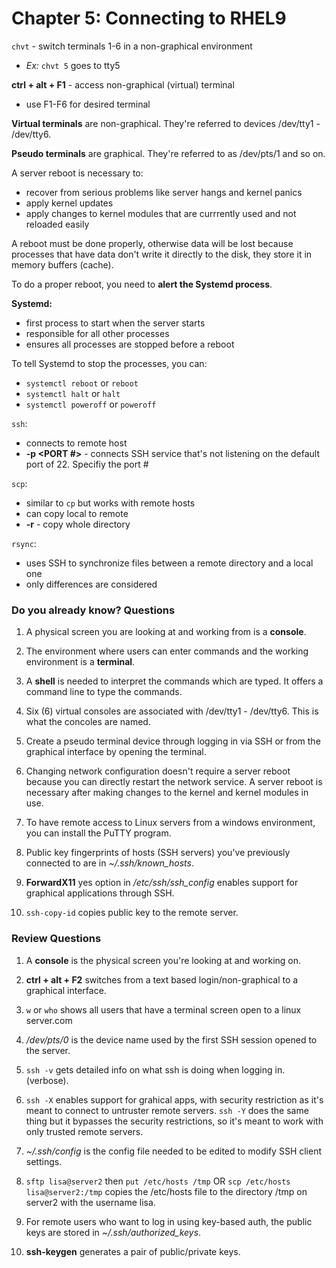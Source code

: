 # Chapter 5: Connecting to RHEL9

`chvt` - switch terminals 1-6 in a non-graphical environment
  - *Ex:* `chvt 5` goes to tty5

**ctrl + alt + F1** - access non-graphical (virtual) terminal
  - use F1-F6 for desired terminal

**Virtual terminals** are non-graphical. They're referred to devices /dev/tty1 - /dev/tty6.

**Pseudo terminals** are graphical. They're referred to as /dev/pts/1 and so on.

A server reboot is necessary to:
  - recover from serious problems like server hangs and kernel panics
  - apply kernel updates
  - apply changes to kernel modules that are currrently used and not reloaded easily

A reboot must be done properly, otherwise data will be lost because processes that have data don't write it directly to the disk, they store it in memory buffers (cache).

To do a proper reboot, you need to **alert the Systemd process**.

**Systemd:** 
- first process to start when the server starts
- responsible for all other processes
- ensures all processes are stopped before a reboot

To tell Systemd to stop the processes, you can:
- `systemctl reboot` or `reboot`
- `systemctl halt` or `halt`
- `systemctl poweroff` or `poweroff`

`ssh`:
- connects to remote host
- **-p <PORT #>** - connects SSH service that's not listening on the default port of 22. Specifiy the port #

`scp`:
- similar to `cp` but works with remote hosts
- can copy local to remote
- **-r** - copy whole directory

`rsync`:
- uses SSH to synchronize files between a remote directory and a local one
- only differences are considered


### Do you already know? Questions

1. A physical screen you are looking at and working from is a **console**.

2. The environment where users can enter commands and the working environment is a **terminal**.

3. A **shell** is needed to interpret the commands which are typed. It offers a command line to type the commands.

4. Six (6) virtual consoles are associated with /dev/tty1 - /dev/tty6. This is what the concoles are named.

5. Create a pseudo terminal device through logging in via SSH or from the graphical interface by opening the terminal.

6. Changing network configuration doesn't require a server reboot because you can directly restart the network service. A server reboot is necessary after making changes to the kernel and kernel modules in use.

7. To have remote access to Linux servers from a windows environment, you can install the PuTTY program.

8. Public key fingerprints of hosts (SSH servers) you've previously connected to are in *~/.ssh/known_hosts*.

9. **ForwardX11** yes option in */etc/ssh/ssh_config* enables support for graphical applications through SSH.

10. `ssh-copy-id` copies public key to the remote server. 


### Review Questions

1. A **console** is the physical screen you're looking at and working on.

2. **ctrl + alt + F2** switches from a text based login/non-graphical to a graphical interface.

3. `w` or `who` shows all users that have a terminal screen open to a linux server.com

4. */dev/pts/0* is the device name used by the first SSH session opened to the server.

5. `ssh -v` gets detailed info on what ssh is doing when logging in. (verbose).

6. `ssh -X` enables support for grahical apps, with security restriction as it's meant to connect to untruster remote servers. `ssh -Y` does the same thing but it bypasses the security restrictions, so it's meant to work with only trusted remote servers. 

7. *~/.ssh/config* is the config file needed to be edited to modify SSH client settings.

8. `sftp lisa@server2` then `put /etc/hosts /tmp` OR `scp /etc/hosts lisa@server2:/tmp` copies the /etc/hosts file to the directory /tmp on server2 with the username lisa.

9. For remote users who want to log in using key-based auth, the public keys are stored in *~/.ssh/authorized_keys*.

10. **ssh-keygen** generates a pair of public/private keys.
